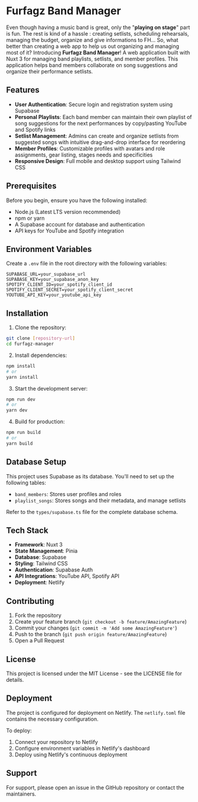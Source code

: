 # Furfagz Band Manager

Even though having a music band is great, only the "**playing on stage**" part is fun. The rest is kind of a hassle : creating setlists, scheduling rehearsals, managing the budget, organize and give informations to FH... So, what better than creating a web app to help us out organizing and managing most of it? Introducing **Furfagz Band Manager**!
A web application built with Nuxt 3 for managing band playlists, setlists, and member profiles. This application helps band members collaborate on song suggestions and organize their performance setlists.

## Features

- **User Authentication**: Secure login and registration system using Supabase
- **Personal Playlists**: Each band member can maintain their own playlist of song suggestions for the next performances by copy/pasting YouTube and Spotify links
- **Setlist Management**: Admins can create and organize setlists from suggested songs with intuitive drag-and-drop interface for reordering
- **Member Profiles**: Customizable profiles with avatars and role assignments, gear listing, stages needs and specificities
- **Responsive Design**: Full mobile and desktop support using Tailwind CSS

## Prerequisites

Before you begin, ensure you have the following installed:

- Node.js (Latest LTS version recommended)
- npm or yarn
- A Supabase account for database and authentication
- API keys for YouTube and Spotify integration

## Environment Variables

Create a `.env` file in the root directory with the following variables:

```env
SUPABASE_URL=your_supabase_url
SUPABASE_KEY=your_supabase_anon_key
SPOTIFY_CLIENT_ID=your_spotify_client_id
SPOTIFY_CLIENT_SECRET=your_spotify_client_secret
YOUTUBE_API_KEY=your_youtube_api_key
```

## Installation

1. Clone the repository:

```bash
git clone [repository-url]
cd furfagz-manager
```

2. Install dependencies:

```bash
npm install
# or
yarn install
```

3. Start the development server:

```bash
npm run dev
# or
yarn dev
```

4. Build for production:

```bash
npm run build
# or
yarn build
```

## Database Setup

This project uses Supabase as its database. You'll need to set up the following tables:

- `band_members`: Stores user profiles and roles
- `playlist_songs`: Stores songs and their metadata, and manage setlists

Refer to the `types/supabase.ts` file for the complete database schema.

## Tech Stack

- **Framework**: Nuxt 3
- **State Management**: Pinia
- **Database**: Supabase
- **Styling**: Tailwind CSS
- **Authentication**: Supabase Auth
- **API Integrations**: YouTube API, Spotify API
- **Deployment**: Netlify

## Contributing

1. Fork the repository
2. Create your feature branch (`git checkout -b feature/AmazingFeature`)
3. Commit your changes (`git commit -m 'Add some AmazingFeature'`)
4. Push to the branch (`git push origin feature/AmazingFeature`)
5. Open a Pull Request

## License

This project is licensed under the MIT License - see the LICENSE file for details.

## Deployment

The project is configured for deployment on Netlify. The `netlify.toml` file contains the necessary configuration.

To deploy:

1. Connect your repository to Netlify
2. Configure environment variables in Netlify's dashboard
3. Deploy using Netlify's continuous deployment

## Support

For support, please open an issue in the GitHub repository or contact the maintainers.
